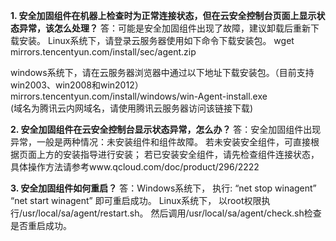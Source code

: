 **1. 安全加固组件在机器上检查时为正常连接状态，但在云安全控制台页面上显示状态异常，该怎么处理？**
答：可能是安全加固组件出现了故障，建议卸载后重新下载安装。
Linux系统下，请登录云服务器使用如下命令下载安装包。
wget mirrors.tencentyun.com/install/sec/agent.zip

windows系统下，请在云服务器浏览器中通过以下地址下载安装包。（目前支持win2003、win2008和win2012）
<br>mirrors.tencentyun.com/install/windows/win-Agent-install.exe
<br>(域名为腾讯云内网域名，请使用腾讯云服务器访问该链接下载)

**2. 安全加固组件在云安全控制台显示状态异常，怎么办？**
答：安全加固组件出现异常，一般是两种情况：未安装组件和组件故障。
   若未安装安全组件，可直接根据页面上方的安装指导进行安装；
   若已安装安全组件，请先检查组件连接状态，具体操作方法请参考www.qcloud.com/doc/product/296/2222


**3. 安全加固组件如何重启？**
答：Windows系统下，
执行:
“net stop winagent”
“net start winagent”
即可重启成功。
Linux系统下，
以root权限执行/usr/local/sa/agent/restart.sh。
然后调用/usr/local/sa/agent/check.sh检查是否重启成功。
